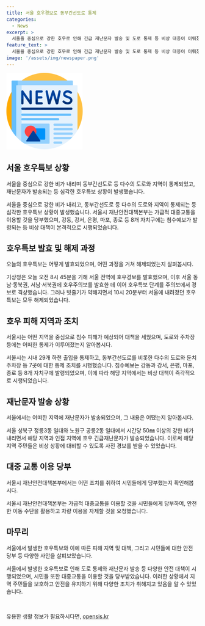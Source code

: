 ```yaml
---
title: 서울 호우경보로 동부간선도로 통제
categories:
  - News
excerpt: >
  서울을 중심으로 강한 호우로 인해 긴급 재난문자 발송 및 도로 통제 등 비상 대응이 이뤄졌다. 중랑천 수위 상승으로 동부간선도로 전 구간 통제 및 호우특보가 주의보에서 경보로 격상되었으며, 서울 전역에 호우경보가 발효되었다. 시내 하천 출입 통제와 도로, 주차장 통제 등 비 오로 인한 영향이 확대되었다. (150자)
feature_text: >
  서울을 중심으로 강한 호우로 인해 긴급 재난문자 발송 및 도로 통제 등 비상 대응이 이뤄졌다. 중랑천 수위 상승으로 동부간선도로 전 구간 통제 및 호우특보가 주의보에서 경보로 격상되었으며, 서울 전역에 호우경보가 발효되었다. 시내 하천 출입 통제와 도로, 주차장 통제 등 비 오로 인한 영향이 확대되었다. (150자)
image: '/assets/img/newspaper.png'
---
```


<p><img src="/assets/img/newspaper.png" alt="kimp 속보" /></p>

<h2 data-ke-size="size26">서울 호우특보 상황</h2>

<p>서울을 중심으로 강한 비가 내리며 동부간선도로 등 다수의 도로와 지역이 통제되었고, 재난문자가 발송되는 등 심각한 호우특보 상황이 발생했습니다.</p>

<p data-ke-size="size16">서울을 중심으로 강한 비가 내리고, 동부간선도로 등 다수의 도로와 지역이 통제되는 등 심각한 호우특보 상황이 발생했습니다. 서울시 재난안전대책본부는 가급적 대중교통을 이용할 것을 당부했으며, 강동, 강서, 은평, 마포, 종로 등 8개 자치구에는 침수예보가 발령되는 등 비상 대책이 본격적으로 시행되었습니다.</p>

<h2 data-ke-size="size26">호우특보 발효 및 해제 과정</h2>

<p>오늘의 호우특보는 어떻게 발효되었으며, 어떤 과정을 거쳐 해제되었는지 살펴봅시다.</p>

<p data-ke-size="size16">기상청은 오늘 오전 8시 45분을 기해 서울 전역에 호우경보를 발효했으며, 이후 서울 동남·동북권, 서남·서북권에 호우주의보를 발효한 데 이어 호우특보 단계를 주의보에서 경보로 격상했습니다. 그러나 빗줄기가 약해지면서 10시 20분부터 서울에 내려졌던 호우특보는 모두 해제되었습니다.</p>

<h2 data-ke-size="size26">호우 피해 지역과 조치</h2>

<p>서울시는 어떤 지역을 중심으로 침수 피해가 예상되어 대책을 세웠으며, 도로와 주차장 등에는 어떠한 통제가 이루어졌는지 알아봅시다.</p>

<p data-ke-size="size16">서울시는 시내 29개 하천 출입을 통제하고, 동부간선도로를 비롯한 다수의 도로와 둔치 주차장 등 7곳에 대한 통제 조치를 시행했습니다. 침수예보는 강동과 강서, 은평, 마포, 종로 등 8개 자치구에 발령되었으며, 이에 따라 해당 지역에서는 비상 대책이 즉각적으로 시행되었습니다.</p>

<h2 data-ke-size="size26">재난문자 발송 상황</h2>

<p>서울에서는 어떠한 지역에 재난문자가 발송되었으며, 그 내용은 어땠는지 알아봅시다.</p>

<p data-ke-size="size16">서울 성북구 정릉3동 일대와 노원구 공릉2동 일대에서 시간당 50㎜ 이상의 강한 비가 내리면서 해당 지역과 인접 지역에 호우 긴급재난문자가 발송되었습니다. 이로써 해당 지역 주민들은 비상 상황에 대비할 수 있도록 사전 경보를 받을 수 있었습니다.</p>

<h2 data-ke-size="size26">대중 교통 이용 당부</h2>

<p>서울시 재난안전대책본부에서는 어떤 조치를 취하여 시민들에게 당부했는지 확인해봅시다.</p>

<p data-ke-size="size16">서울시 재난안전대책본부는 가급적 대중교통을 이용할 것을 시민들에게 당부하여, 안전한 이동 수단을 활용하고 차량 이용을 자제할 것을 요청했습니다.</p>

<h2 data-ke-size="size26">마무리</h2>

<p>서울에서 발생한 호우특보와 이에 따른 피해 지역 및 대책, 그리고 시민들에 대한 안전 당부 등 다양한 사안을 살펴보았습니다.</p>

<p data-ke-size="size16">서울에서 발생한 호우특보로 인해 도로 통제와 재난문자 발송 등 다양한 안전 대책이 시행되었으며, 시민들 또한 대중교통을 이용할 것을 당부받았습니다. 이러한 상황에서 지역 주민들을 보호하고 안전을 유지하기 위해 다양한 조치가 취해지고 있음을 알 수 있었습니다. </p>

<p data-ke-size="size16">&nbsp;</p>
유용한 생활 정보가 필요하시다면, <a href="https://opensis.kr" rel="dofollow">opensis.kr</a>


